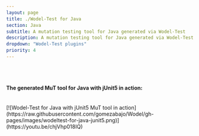 ```yaml
---
layout: page
title: ./Wodel-Test for Java
section: Java
subtitle: A mutation testing tool for Java generated via Wodel-Test
description: A mutation testing tool for Java generated via Wodel-Test
dropdown: "Wodel-Test plugins"
priority: 4
---
```


<br>
<br>
<h4> The generated MuT tool for Java with jUnit5 in action:</h4>
<br>
[![Wodel-Test for Java with jUnit5 MuT tool in action](https://raw.githubusercontent.com/gomezabajo/Wodel/gh-pages/images/wodeltest-for-java-junit5.png)](https://youtu.be/chjVhp018IQ)


